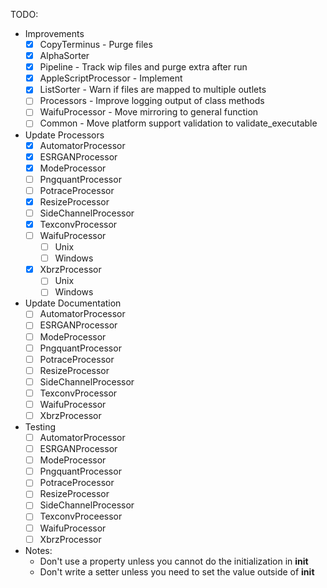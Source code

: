 TODO:

- Improvements
    - [x] CopyTerminus - Purge files
    - [x] AlphaSorter
    - [x] Pipeline - Track wip files and purge extra after run
    - [x] AppleScriptProcessor - Implement
    - [x] ListSorter - Warn if files are mapped to multiple outlets
    - [ ] Processors - Improve logging output of class methods
    - [ ] WaifuProcessor - Move mirroring to general function
    - [ ] Common - Move platform support validation to validate_executable
- Update Processors
    - [x] AutomatorProcessor
    - [x] ESRGANProcessor
    - [x] ModeProcessor
    - [ ] PngquantProcessor
    - [ ] PotraceProcessor
    - [x] ResizeProcessor
    - [ ] SideChannelProcessor
    - [x] TexconvProcessor
    - [ ] WaifuProcessor
        - [ ] Unix
        - [ ] Windows
    - [x] XbrzProcessor
        - [ ] Unix
        - [ ] Windows
- Update Documentation
    - [ ] AutomatorProcessor
    - [ ] ESRGANProcessor
    - [ ] ModeProcessor
    - [ ] PngquantProcessor
    - [ ] PotraceProcessor
    - [ ] ResizeProcessor
    - [ ] SideChannelProcessor
    - [ ] TexconvProcessor
    - [ ] WaifuProcessor
    - [ ] XbrzProcessor
- Testing
    - [ ] AutomatorProcessor
    - [ ] ESRGANProcessor
    - [ ] ModeProcessor
    - [ ] PngquantProcessor
    - [ ] PotraceProcessor
    - [ ] ResizeProcessor
    - [ ] SideChannelProcessor
    - [ ] TexconvProceessor
    - [ ] WaifuProcessor
    - [ ] XbrzProcessor
- Notes:
    - Don't use a property unless you cannot do the initialization in __init__
    - Don't write a setter unless you need to set the value outside of __init__
